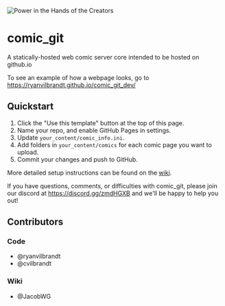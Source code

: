 ![Power in the Hands of the Creators](https://github.com/ryanvilbrandt/comic_git/raw/docs/docs/img/comic_git_small.png)

# comic_git

A statically-hosted web comic server core intended to be hosted on github.io

To see an example of how a webpage looks, go to https://ryanvilbrandt.github.io/comic_git_dev/

## Quickstart

1. Click the "Use this template" button at the top of this page.
2. Name your repo, and enable GitHub Pages in settings.
3. Update `your_content/comic_info.ini`.
4. Add folders in `your_content/comics` for each comic page you want to upload.
5. Commit your changes and push to GitHub.

More detailed setup instructions can be found on the [wiki](https://comic-git.gitbook.io/documentation).

If you have questions, comments, or difficulties with comic_git, please join our discord at <https://discord.gg/zmdHGXB> and we'll be happy to help you out!

## Contributors

### Code

* @ryanvilbrandt
* @cvilbrandt

### Wiki

* @JacobWG
